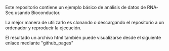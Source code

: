 Este repositorio contiene un ejemplo básico de análisis de datos de RNA-Seq usando Bioconductor.

La mejor manera de utilizarlo es clonando o descargando el repositorio a un ordenador y reproducir la ejecución.

El resultado un archivo html también puede visualizarse desde el siguiente enlace mediante "github_pages"
